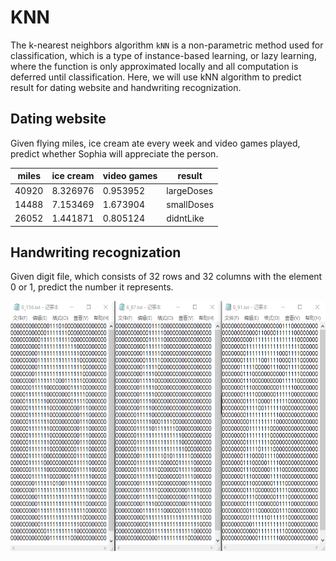 # KNN

The k-nearest neighbors algorithm `kNN` is a non-parametric method used for classification, which is a type of instance-based learning, or lazy learning, where the function is only approximated locally and all computation is deferred until classification. 
Here, we will use kNN algorithm to predict result for dating website and handwriting recognization.

## Dating website
Given flying miles, ice cream ate every week and video games played, predict whether Sophia will appreciate the person.  

| miles | ice cream | video games | result
| ----- | -------- | -------- | --------------
| 40920 | 8.326976 | 0.953952 | largeDoses
| 14488 | 7.153469 | 1.673904 | smallDoses
| 26052 | 1.441871 | 0.805124 | didntLike

## Handwriting recognization
Given digit file, which consists of 32 rows and 32 columns with the element 0 or 1, predict the number it represents.

<div align=center><img width="574" height="400" src="https://github.com/Kobeyond/Codes-for-Machine-Learning/blob/master/KNN/data/digits.png"/></div>
